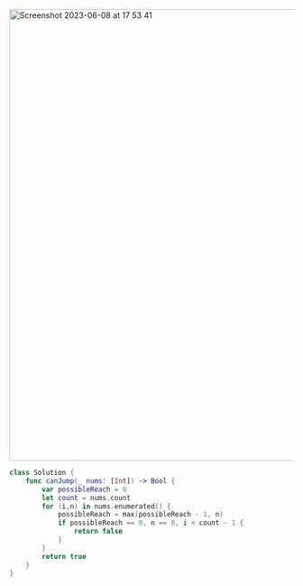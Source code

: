 <img width="800" alt="Screenshot 2023-06-08 at 17 53 41" src="https://github.com/jayyaj1224/Algorithm/assets/73763976/fd90407f-2625-4bce-8b10-380f9a93f446">


```swift
class Solution {
    func canJump(_ nums: [Int]) -> Bool {
        var possibleReach = 0
        let count = nums.count
        for (i,n) in nums.enumerated() {
            possibleReach = max(possibleReach - 1, n)
            if possibleReach == 0, n == 0, i < count - 1 { 
                return false
            }
        }
        return true
    }
}
```
